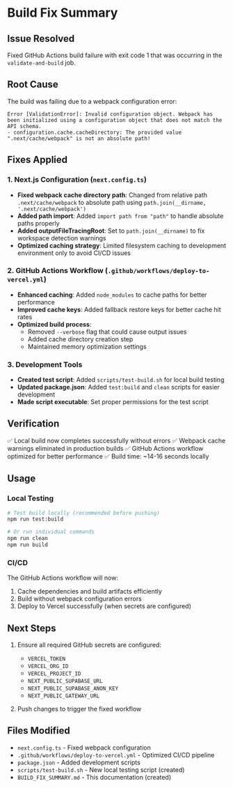 # Build Fix Summary

## Issue Resolved
Fixed GitHub Actions build failure with exit code 1 that was occurring in the `validate-and-build` job.

## Root Cause
The build was failing due to a webpack configuration error:
```
Error [ValidationError]: Invalid configuration object. Webpack has been initialized using a configuration object that does not match the API schema.
- configuration.cache.cacheDirectory: The provided value ".next/cache/webpack" is not an absolute path!
```

## Fixes Applied

### 1. Next.js Configuration (`next.config.ts`)
- **Fixed webpack cache directory path**: Changed from relative path `.next/cache/webpack` to absolute path using `path.join(__dirname, '.next/cache/webpack')`
- **Added path import**: Added `import path from "path"` to handle absolute paths properly
- **Added outputFileTracingRoot**: Set to `path.join(__dirname)` to fix workspace detection warnings
- **Optimized caching strategy**: Limited filesystem caching to development environment only to avoid CI/CD issues

### 2. GitHub Actions Workflow (`.github/workflows/deploy-to-vercel.yml`)
- **Enhanced caching**: Added `node_modules` to cache paths for better performance
- **Improved cache keys**: Added fallback restore keys for better cache hit rates
- **Optimized build process**: 
  - Removed `--verbose` flag that could cause output issues
  - Added cache directory creation step
  - Maintained memory optimization settings

### 3. Development Tools
- **Created test script**: Added `scripts/test-build.sh` for local build testing
- **Updated package.json**: Added `test:build` and `clean` scripts for easier development
- **Made script executable**: Set proper permissions for the test script

## Verification
✅ Local build now completes successfully without errors
✅ Webpack cache warnings eliminated in production builds
✅ GitHub Actions workflow optimized for better performance
✅ Build time: ~14-16 seconds locally

## Usage

### Local Testing
```bash
# Test build locally (recommended before pushing)
npm run test:build

# Or run individual commands
npm run clean
npm run build
```

### CI/CD
The GitHub Actions workflow will now:
1. Cache dependencies and build artifacts efficiently
2. Build without webpack configuration errors
3. Deploy to Vercel successfully (when secrets are configured)

## Next Steps
1. Ensure all required GitHub secrets are configured:
   - `VERCEL_TOKEN`
   - `VERCEL_ORG_ID` 
   - `VERCEL_PROJECT_ID`
   - `NEXT_PUBLIC_SUPABASE_URL`
   - `NEXT_PUBLIC_SUPABASE_ANON_KEY`
   - `NEXT_PUBLIC_GATEWAY_URL`

2. Push changes to trigger the fixed workflow

## Files Modified
- `next.config.ts` - Fixed webpack configuration
- `.github/workflows/deploy-to-vercel.yml` - Optimized CI/CD pipeline
- `package.json` - Added development scripts
- `scripts/test-build.sh` - New local testing script (created)
- `BUILD_FIX_SUMMARY.md` - This documentation (created)
